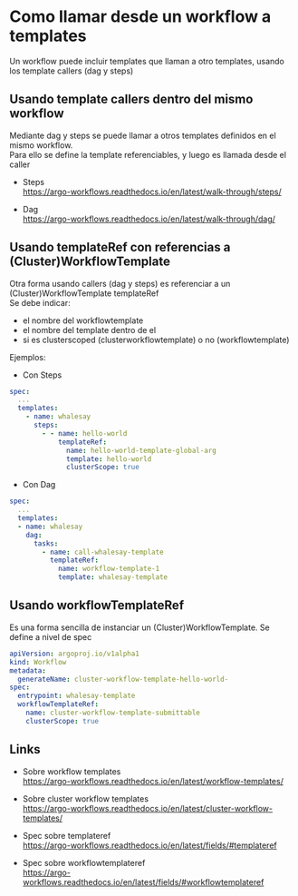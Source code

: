 # Como llamar desde un workflow a templates

Un workflow puede incluir templates que llaman a otro templates, usando los template callers (dag y steps)

## Usando template callers dentro del mismo workflow

Mediante dag y steps se puede llamar a otros templates definidos en el mismo workflow.  
Para ello se define la template referenciables, y luego es llamada desde el caller

- Steps  
<https://argo-workflows.readthedocs.io/en/latest/walk-through/steps/>

- Dag  
<https://argo-workflows.readthedocs.io/en/latest/walk-through/dag/>

## Usando templateRef con referencias a (Cluster)WorkflowTemplate

Otra forma usando callers (dag y steps) es referenciar a un (Cluster)WorkflowTemplate templateRef  
Se debe indicar:

- el nombre del workflowtemplate
- el nombre del template dentro de el
- si es clusterscoped (clusterworkflowtemplate) o no (workflowtemplate)

Ejemplos:

- Con Steps

```yaml
spec:
  ...
  templates:
    - name: whalesay
      steps:
        - - name: hello-world
            templateRef:
              name: hello-world-template-global-arg
              template: hello-world
              clusterScope: true
```

- Con Dag

```yaml
spec:
  ...
  templates:
  - name: whalesay
    dag:
      tasks:
        - name: call-whalesay-template
          templateRef:
            name: workflow-template-1
            template: whalesay-template
```

## Usando workflowTemplateRef

Es una forma sencilla de instanciar un (Cluster)WorkflowTemplate. Se define a nivel de spec

```yaml
apiVersion: argoproj.io/v1alpha1
kind: Workflow
metadata:
  generateName: cluster-workflow-template-hello-world-
spec:
  entrypoint: whalesay-template
  workflowTemplateRef:
    name: cluster-workflow-template-submittable
    clusterScope: true
```

## Links

- Sobre workflow templates  
<https://argo-workflows.readthedocs.io/en/latest/workflow-templates/>

- Sobre cluster workflow templates  
<https://argo-workflows.readthedocs.io/en/latest/cluster-workflow-templates/>

- Spec sobre templateref  
<https://argo-workflows.readthedocs.io/en/latest/fields/#templateref>

- Spec sobre workflowtemplateref  
<https://argo-workflows.readthedocs.io/en/latest/fields/#workflowtemplateref>
